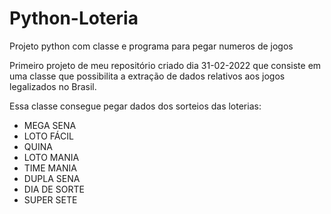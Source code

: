 # Python-Loteria
 Projeto python com classe e programa para pegar numeros de jogos

Primeiro projeto de meu repositório criado dia 31-02-2022 que consiste
em uma classe que possibilita a extração de dados relativos aos jogos
legalizados no Brasil.

Essa classe consegue pegar dados dos sorteios das loterias:
- MEGA SENA
- LOTO FÁCIL
- QUINA
- LOTO MANIA
- TIME MANIA
- DUPLA SENA
- DIA DE SORTE
- SUPER SETE
